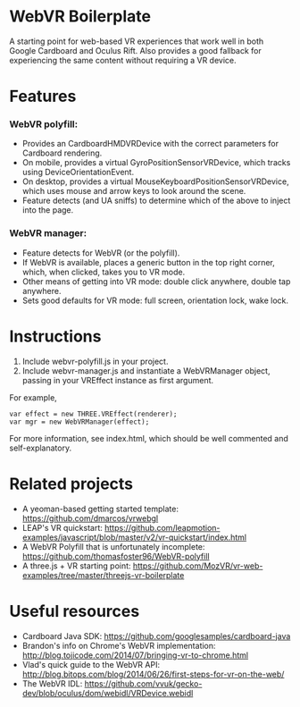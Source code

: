 # WebVR Boilerplate

A starting point for web-based VR experiences that work well in both
Google Cardboard and Oculus Rift. Also provides a good fallback for
experiencing the same content without requiring a VR device.


# Features

### WebVR polyfill:

- Provides an CardboardHMDVRDevice with the correct parameters
  for Cardboard rendering.
- On mobile, provides a virtual GyroPositionSensorVRDevice, which tracks
  using DeviceOrientationEvent.
- On desktop, provides a virtual MouseKeyboardPositionSensorVRDevice,
  which uses mouse and arrow keys to look around the scene.
- Feature detects (and UA sniffs) to determine which of the above to
  inject into the page.

### WebVR manager:

- Feature detects for WebVR (or the polyfill).
- If WebVR is available, places a generic button in the top right
  corner, which, when clicked, takes you to VR mode.
- Other means of getting into VR mode: double click anywhere, double tap
  anywhere.
- Sets good defaults for VR mode: full screen, orientation lock, wake
  lock.


# Instructions

1. Include webvr-polyfill.js in your project.
2. Include webvr-manager.js and instantiate a WebVRManager object,
   passing in your VREffect instance as first argument.

For example,

    var effect = new THREE.VREffect(renderer);
    var mgr = new WebVRManager(effect);

For more information, see index.html, which should be well commented and
self-explanatory.

# Related projects

- A yeoman-based getting started template: <https://github.com/dmarcos/vrwebgl>
- LEAP's VR quickstart: <https://github.com/leapmotion-examples/javascript/blob/master/v2/vr-quickstart/index.html>
- A WebVR Polyfill that is unfortunately incomplete: <https://github.com/thomasfoster96/WebVR-polyfill>
- A three.js + VR starting point: <https://github.com/MozVR/vr-web-examples/tree/master/threejs-vr-boilerplate>


# Useful resources

- Cardboard Java SDK: https://github.com/googlesamples/cardboard-java
- Brandon's info on Chrome's WebVR implementation: http://blog.tojicode.com/2014/07/bringing-vr-to-chrome.html
- Vlad's quick guide to the WebVR API: http://blog.bitops.com/blog/2014/06/26/first-steps-for-vr-on-the-web/
- The WebVR IDL: https://github.com/vvuk/gecko-dev/blob/oculus/dom/webidl/VRDevice.webidl
